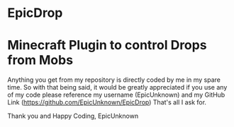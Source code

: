 EpicDrop
========

Minecraft Plugin to control Drops from Mobs
========

Anything you get from my repository is directly coded by me in my spare time. So with that being said, it would be
greatly appreciated if you use any of my code please reference my username (EpicUnknown) and my GitHub Link (https://github.com/EpicUnknown/EpicDrop)
That's all I ask for.

Thank you and Happy Coding,
EpicUnknown
